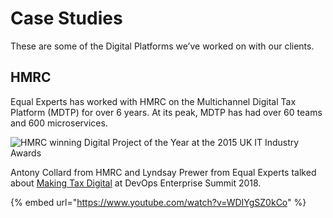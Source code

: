 # Case Studies

These are some of the Digital Platforms we’ve worked on with our clients.

## HMRC

Equal Experts has worked with HMRC on the Multichannel Digital Tax Platform \(MDTP\) for over 6 years. At its peak, MDTP has had over 60 teams and 600 microservices.

![HMRC winning Digital Project of the Year at the 2015 UK IT Industry Awards](https://lh6.googleusercontent.com/7QRau-VBf4F4scXmfYIhuH4AeNr-AwjpxXFXPOOASZkyAv8JsPUUDkNeXeyVM7ZbFSuCWTqzF_MWdNHOuOIUQJp_lTWQvG8QinJiJ5ECfaLKTu4uGJLTjVgT5PXWy2c0SwhaGSBe)

Antony Collard from HMRC and Lyndsay Prewer from Equal Experts talked about [Making Tax Digital](https://www.youtube.com/watch?v=WDIYgSZ0kCo) at DevOps Enterprise Summit 2018.

{% embed url="https://www.youtube.com/watch?v=WDIYgSZ0kCo" %}







